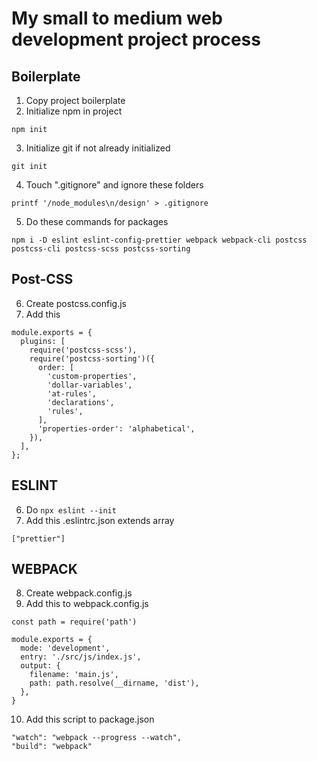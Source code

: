 # My small to medium web development project process

## Boilerplate

1. Copy project boilerplate
2. Initialize npm in project

`npm init`

3. Initialize git if not already initialized

`git init`

4. Touch ".gitignore" and ignore these folders

```
printf '/node_modules\n/design' > .gitignore
```

5. Do these commands for packages

```
npm i -D eslint eslint-config-prettier webpack webpack-cli postcss postcss-cli postcss-scss postcss-sorting
```

## Post-CSS

6. Create postcss.config.js
7. Add this

```
module.exports = {
  plugins: [
    require('postcss-scss'),
    require('postcss-sorting')({
      order: [
        'custom-properties',
        'dollar-variables',
        'at-rules',
        'declarations',
        'rules',
      ],
      'properties-order': 'alphabetical',
    }),
  ],
};
```

## ESLINT

6. Do `npx eslint --init`
7. Add this .eslintrc.json extends array

```
["prettier"]
```

## WEBPACK

8. Create webpack.config.js
9. Add this to webpack.config.js

```
const path = require('path')

module.exports = {
  mode: 'development',
  entry: './src/js/index.js',
  output: {
    filename: 'main.js',
    path: path.resolve(__dirname, 'dist'),
  },
}
```

10. Add this script to package.json

```
"watch": "webpack --progress --watch",
"build": "webpack"
```

